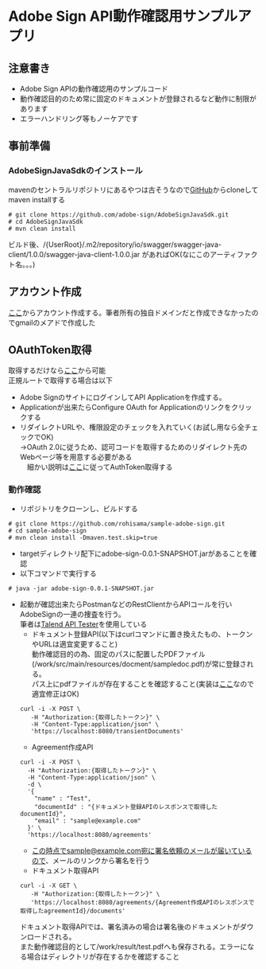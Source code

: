 # Adobe Sign API動作確認用サンプルアプリ
## 注意書き
- Adobe Sign APIの動作確認用のサンプルコード
- 動作確認目的のため常に固定のドキュメントが登録されるなど動作に制限があります
- エラーハンドリング等もノーケアです
## 事前準備
### AdobeSignJavaSdkのインストール  
mavenのセントラルリポジトリにあるやつは古そうなので[GitHub](https://github.com/adobe-sign/AdobeSignJavaSdk)からcloneしてmaven installする  
~~~
# git clone https://github.com/adobe-sign/AdobeSignJavaSdk.git
# cd AdobeSignJavaSdk
# mvn clean install
~~~  
ビルド後、/{UserRoot}/.m2/repository/io/swagger/swagger-java-client/1.0.0/swagger-java-client-1.0.0.jar があればOK(なにこのアーティファクト名。。。)
## アカウント作成  
[ここ](https://acrobat.adobe.com/jp/ja/sign/developer-form.html)からアカウント作成する。筆者所有の独自ドメインだと作成できなかったのでgmailのメアドで作成した
## OAuthToken取得  
取得するだけなら[ここ](https://secure.jp1.adobesign.com/public/docs/restapi/v6)から可能  
正規ルートで取得する場合は以下  
- Adobe SignのサイトにログインしてAPI Applicationを作成する。  
- Applicationが出来たらConfigure OAuth for Applicationのリンクをクリックする  
- リダイレクトURLや、権限設定のチェックを入れていく(お試し用なら全チェックでOK)  
→OAuth 2.0に従うため、認可コードを取得するためのリダイレクト先のWebページ等を用意する必要がある  
　細かい説明は[ここ](https://secure.jp1.adobesign.com/public/static/oauthDoc.jsp)に従ってAuthToken取得する  

### 動作確認
- リポジトリをクローンし、ビルドする
~~~
# git clone https://github.com/rohisama/sample-adobe-sign.git
# cd sample-adobe-sign
# mvn clean install -Dmaven.test.skip=true
~~~
- targetディレクトリ配下にadobe-sign-0.0.1-SNAPSHOT.jarがあることを確認
- 以下コマンドで実行する
~~~
# java -jar adobe-sign-0.0.1-SNAPSHOT.jar
~~~
- 起動が確認出来たらPostmanなどのRestClientからAPIコールを行いAdobeSignの一連の捜査を行う。  
筆者は[Talend API Tester](https://chrome.google.com/webstore/detail/talend-api-tester-free-ed/aejoelaoggembcahagimdiliamlcdmfm?hl=ja)を使用している
  - ドキュメント登録API(以下はcurlコマンドに置き換えたもの、トークンやURLは適宜変更すること)  
  動作確認目的の為、固定のパスに配置したPDFファイル(/work/src/main/resources/docment/sampledoc.pdf)が常に登録される。  
  パス上にpdfファイルが存在することを確認すること(実装は[ここ](src/main/java/rohisama/sample/adobe/adobesign/service/TranseientDocumentsApiService.java#L28-L29)なので適宜修正はOK)
  ~~~
  curl -i -X POST \
     -H "Authorization:{取得したトークン}" \
     -H "Content-Type:application/json" \
     'https://localhost:8080/transientDocuments'
  ~~~
  - Agreement作成API
  ~~~
  curl -i -X POST \
    -H "Authorization:{取得したトークン}" \
    -H "Content-Type:application/json" \
    -d \
    '{
      "name" : "Test",
      "documentId" : "{ドキュメント登録APIのレスポンスで取得したdocumentId}",
      "email" : "sample@example.com"
    }' \
    'https://localhost:8080/agreements'
  ~~~
  - この時点でsample@example.com宛に署名依頼のメールが届いているので、メールのリンクから署名を行う
  - ドキュメント取得API
  ~~~
  curl -i -X GET \
     -H "Authorization:{取得したトークン}" \
     'https://localhost:8080/agreements/{Agreement作成APIのレスポンスで取得したagreementId}/documents'
  ~~~  
  ドキュメント取得APIでは、署名済みの場合は署名後のドキュメントがダウンロードされる。  
  また動作確認目的として/work/result/test.pdfへも保存される。エラーになる場合はディレクトリが存在するかを確認すること
